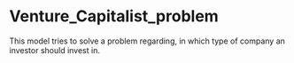 # Venture_Capitalist_problem
This model tries to solve a problem regarding, in which type of company an investor should invest in.
